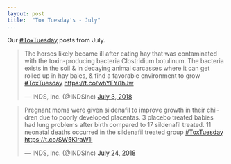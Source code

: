 ```yaml
---
layout: post  
title:  "Tox Tuesday's - July"  
...
```


Our [#ToxTuesday](https://twitter.com/search?q=%23ToxTuesday&src=tyah) posts from July.

<blockquote class="twitter-tweet" data-lang="en"><p lang="en" dir="ltr">The horses likely became ill after eating hay that was contaminated with the toxin-producing bacteria Clostridium botulinum. The bacteria exists in the soil &amp; in decaying animal carcasses where it can get rolled up in hay bales, &amp; find a favorable environment to grow <a href="https://twitter.com/hashtag/ToxTuesday?src=hash&amp;ref_src=twsrc%5Etfw">#ToxTuesday</a> <a href="https://t.co/whYFYi1hJw">https://t.co/whYFYi1hJw</a></p>&mdash; INDS, Inc. (@INDSInc) <a href="https://twitter.com/INDSInc/status/1014122781502517248?ref_src=twsrc%5Etfw">July 3, 2018</a></blockquote>
<script async src="https://platform.twitter.com/widgets.js" charset="utf-8"></script>

<blockquote class="twitter-tweet" data-lang="en"><p lang="en" dir="ltr">Pregnant moms were given sildenafil to improve growth in their children due to poorly developed placentas. 3 placebo treated babies had lung problems after birth compared to 17 sildenafil treated.  11 neonatal deaths occurred in the sildenafil treated group <a href="https://twitter.com/hashtag/ToxTuesday?src=hash&amp;ref_src=twsrc%5Etfw">#ToxTuesday</a> <a href="https://t.co/SW5KlraW1i">https://t.co/SW5KlraW1i</a></p>&mdash; INDS, Inc. (@INDSInc) <a href="https://twitter.com/INDSInc/status/1021804842002599937?ref_src=twsrc%5Etfw">July 24, 2018</a></blockquote>
<script async src="https://platform.twitter.com/widgets.js" charset="utf-8"></script>

